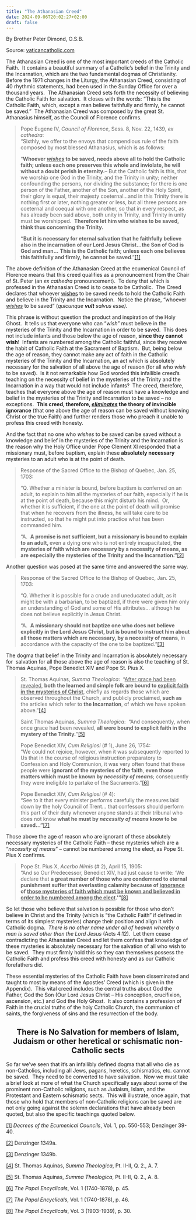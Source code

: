 ```yaml
---
title: "The Athanasian Creed"
date: 2024-09-06T20:02:27+02:00
draft: false
---
```



By Brother Peter Dimond, O.S.B.

Source: [vaticancatholic.com](https://vaticancatholic.com/athanasian-creed)


<p>The Athanasian Creed is one of the most important creeds of the Catholic Faith.  It contains a beautiful summary of a Catholic’s belief in the Trinity and the Incarnation, which are the two fundamental dogmas of Christianity.  Before the 1971 changes in the Liturgy, the Athanasian Creed, consisting of 40 rhythmic statements, had been used in the Sunday Office for over a thousand years.  The Athanasian Creed sets forth the necessity of believing the Catholic Faith for salvation.  It closes with the words: “This is the Catholic Faith, which, except a man believe faithfully and firmly, he cannot be saved.”  The Athanasian Creed was composed by the great St. Athanasius himself, as the Council of Florence confirms.</p>
<blockquote>
<p>Pope Eugene IV, <em>Council of Florence</em>, Sess. 8, Nov. 22, 1439, <em>ex cathedra</em>:<br />“Sixthly, we offer to the envoys that compendious rule of the faith composed by most blessed Athanasius, which is as follows:</p>
<p>“<strong>Whoever <em><u>wishes</u></em> to be saved, needs above all to hold the Catholic faith; unless each one preserves this whole and inviolate, he will without a doubt perish in eternity.</strong>– But the Catholic faith is this, that we worship one God in the Trinity, and the Trinity in unity; neither confounding the persons, nor dividing the substance; for there is one person of the Father, another of the Son, another of the Holy Spirit, their glory is equal, their majesty coeternal...and in this Trinity there is nothing first or later, nothing greater or less, but all three persons are coeternal and coequal with one another, so that in every respect, as has already been said above, both unity in Trinity, and Trinity in unity must be worshipped.  <strong>Therefore let him who wishes to be saved, think thus concerning the Trinity.</strong></p>
<p><strong>“But it is necessary for eternal salvation that he faithfully believe also in the incarnation of our Lord Jesus Christ...the Son of God is God and man...</strong> <strong>This is the Catholic faith; unless each one believes this faithfully and firmly, he cannot be saved</strong>.”<a href="#_edn1" name="_ednref1">[1]</a></p>
</blockquote>
<p>The above definition of the Athanasian Creed at the ecumenical Council of Florence means that this creed qualifies as a pronouncement from the Chair of St. Peter (an <em>ex cathedra</em> pronouncement).  To deny that which is professed in the Athanasian Creed is to cease to be Catholic.  The Creed declares that whoever <u>wishes</u> to be saved needs to hold the Catholic Faith and believe in the Trinity and the Incarnation.  Notice the phrase, “whoever <em><u>wishes</u></em> to be saved” (<em>quicunque <strong>vult</strong> salvus esse).  </em></p>
<p>This phrase is without question the product and inspiration of the Holy Ghost.  It tells us that everyone who can “<em>wish</em>” must believe in the mysteries of the Trinity and the Incarnation in order to be saved.  This does not include infants and those below the age of reason, <strong>since they cannot wish</strong>!  Infants are numbered among the Catholic faithful, since they receive the habit of Catholic Faith at the Sacrament of Baptism.  But, being below the age of reason, they cannot make any act of faith in the Catholic mysteries of the Trinity and the Incarnation, an act which is absolutely necessary for the salvation of all above the age of reason (for all who <em>wish</em> to be saved).  Is it not remarkable how God worded this infallible creed’s teaching on the necessity of belief in the mysteries of the Trinity and the Incarnation in a way that would not include infants?  The creed, therefore, teaches that everyone above the age of reason must have a knowledge and belief in the mysteries of the Trinity and Incarnation to be saved – no exceptions.  <strong>This creed, therefore, <em><u>eliminates</u> </em>the theory of invincible ignorance</strong> (that one above the age of reason can be saved without knowing Christ or the true Faith) and further renders those who preach it unable to profess this creed with honesty.</p>
<p>And the fact that no one who <em>wishes</em> to be saved can be saved without a knowledge and belief in the mysteries of the Trinity and the Incarnation is the reason why the Holy Office under Pope Clement XI responded that a missionary must, before baptism, explain these <strong>absolutely necessary</strong> mysteries to an adult who is at the point of death.</p>
<blockquote>
<p>Response of the Sacred Office to the Bishop of Quebec, Jan. 25, 1703:</p>
<p>“Q. Whether a minister is bound, before baptism is conferred on an adult, to explain to him all the mysteries of our faith, especially if he is at the point of death, because this might disturb his mind.  Or, whether it is sufficient, if the one at the point of death will promise that when he recovers from the illness, he will take care to be instructed, so that he might put into practice what has been commanded him.</p>
<p>“A.  <strong>A promise is not sufficient, but a missionary is bound to explain to an adult, </strong>even a dying one who is not entirely incapacitated, <strong>the mysteries of faith which are necessary by a necessity of means, as are especially the mysteries of the Trinity and the Incarnation.”</strong><a href="#_edn2" name="_ednref2">[2]</a></p>
</blockquote>
<p>Another question was posed at the same time and answered the same way.</p>
<blockquote>
<p>Response of the Sacred Office to the Bishop of Quebec, Jan. 25, 1703:</p>
<p>“Q. Whether it is possible for a crude and uneducated adult, as it might be with a barbarian, to be baptized, if there were given him only an understanding of God and some of His attributes… although he does not believe explicitly in Jesus Christ.</p>
<p>“A.  <strong>A missionary should not baptize one who does not believe explicitly in the Lord Jesus Christ, but is bound to instruct him about all those matters which are necessary, by a necessity of means</strong>, in accordance with the capacity of the one to be baptized.”<a href="#_edn3" name="_ednref3">[3]</a></p>
</blockquote>
<p>The dogma that belief in the Trinity and Incarnation is absolutely necessary for  salvation for all those above the age of reason is also the teaching of St. Thomas Aquinas, Pope Benedict XIV and Pope St. Pius X.</p>
<blockquote>
<p>St. Thomas Aquinas, <em>Summa Theologica</em>:  “<u>After grace had been revealed</u>, <strong>both the learned and simple folk are bound to <u>explicit faith in the mysteries of Christ</u></strong>, chiefly as regards those which are observed throughout the Church, and publicly proclaimed,<strong> such as</strong> the articles which refer to <strong>the Incarnation</strong>, of which we have spoken above.”<a href="#_edn4" name="_ednref4">[4]</a></p>
<p>Saint Thomas Aquinas, <em>Summa Theologica</em>:  “And consequently, when once grace had been revealed, <strong>all were bound to explicit faith in the mystery of the Trinity.</strong>”<a href="#_edn5" name="_ednref5">[5]</a></p>
<p>Pope Benedict XIV, <em>Cum Religiosi</em> (# 1), June 26, 1754:<br /><span style="font-size: inherit;">“We could not rejoice, however, when it was subsequently reported to Us that in the course of religious instruction preparatory to Confession and Holy Communion, it was very often found that these people were </span><strong style="font-size: inherit;">ignorant of the mysteries of the faith</strong><span style="font-size: inherit;">, </span><strong style="font-size: inherit;">even those matters which must be known by <em>necessity of means</em></strong><span style="font-size: inherit;">; consequently they were ineligible to partake of the Sacraments.”</span><a style="font-size: inherit;" href="#_edn6" name="_ednref6">[6]</a></p>
<p>Pope Benedict XIV, <em>Cum Religiosi</em> (# 4):<br />“See to it that every minister performs carefully the measures laid down by the holy Council of Trent… that confessors should perform this part of their duty whenever anyone stands at their tribunal who does not know <strong>what he must by <em>necessity of means</em> know to be saved…”</strong><a href="#_edn7" name="_ednref7">[7]</a></p>
</blockquote>
<p>Those above the age of reason who are ignorant of these absolutely necessary mysteries of the Catholic Faith – these mysteries which are a “<em>necessity of means</em>” – cannot be numbered among the elect, as Pope St. Pius X confirms.</p>
<blockquote>
<p>Pope St. Pius X, <em>Acerbo Nimis</em> (# 2), April 15, 1905:<br />“And so Our Predecessor, Benedict XIV, had just cause to write: ‘We declare that <strong>a great number of those who are condemned to eternal punishment suffer that everlasting calamity</strong><strong> because of <u>ignorance</u> of <u>those mysteries of faith which must be known and believed in order to be numbered among the elect</u>.’”</strong><a href="#_edn8" name="_ednref8">[8]</a></p>
</blockquote>
<p>So let those who believe that salvation is possible for those who don’t believe in Christ and the Trinity (which is “the Catholic Faith” if defined in terms of its simplest mysteries) change their position and align it with Catholic dogma.  <em>There is no other name under all of heaven whereby a man is saved other than the Lord Jesus</em> (Acts 4:12).  Let them cease contradicting the Athanasian Creed and let them confess that knowledge of these mysteries is absolutely necessary for the salvation of all who wish to be saved.  They must firmly hold this so they can themselves possess the Catholic Faith and profess this creed with honesty and as our Catholic forefathers did. </p>
<p>These essential mysteries of the Catholic Faith have been disseminated and taught to most by means of the Apostles’ Creed (which is given in the Appendix).  This vital creed includes the central truths about God the Father, God the Son (Our Lord Jesus Christ – His conception, crucifixion, ascension, etc.) and God the Holy Ghost.  It also contains a profession of Faith in the crucial truths of the holy Catholic Church, the communion of saints, the forgiveness of sins and the resurrection of the body. </p>
<h2 style="text-align: center;"><strong>There is No Salvation for members of Islam, Judaism or other heretical or schismatic non-Catholic sects</strong></h2>
<p>So far we’ve seen that it’s an infallibly defined dogma that all who die as non-Catholics, including all Jews, pagans, heretics, schismatics, etc. cannot be saved.  They need to be converted to have salvation.  Now we must take a brief look at more of what the Church specifically says about some of the prominent non-Catholic religions, such as Judaism, Islam, and the Protestant and Eastern schismatic sects.  This will illustrate, once again, that those who hold that members of non-Catholic religions can be saved are not only going against the solemn declarations that have already been quoted, but also the specific teachings quoted below.</p>

<div class="footnotes">
<div>
<p><a href="#_ednref1" name="_edn1">[1]</a> <em>Decrees of the Ecumenical Councils</em>, Vol. 1, pp. 550-553; Denzinger 39-40.</p>
</div>
<div>
<p><a href="#_ednref2" name="_edn2">[2]</a> Denzinger 1349a.</p>
</div>
<div>
<p><a href="#_ednref3" name="_edn3">[3]</a> Denzinger 1349b.</p>
</div>
<div>
<p><a href="#_ednref4" name="_edn4">[4]</a> St. Thomas Aquinas, <em>Summa Theologica</em>, Pt. II-II, Q. 2., A. 7.</p>
</div>
<div>
<p><a href="#_ednref5" name="_edn5">[5]</a> St. Thomas Aquinas, <em>Summa Theologica</em>, Pt. II-II, Q. 2., A. 8.</p>
</div>
<div>
<p><a href="#_ednref6" name="_edn6">[6]</a> <em>The Papal Encyclicals</em>, Vol. 1 (1740-1878), p. 45.</p>
</div>
<div>
<p><a href="#_ednref7" name="_edn7">[7]</a> <em>The Papal Encyclicals</em>, Vol. 1 (1740-1878), p. 46.</p>
</div>
<div>
<p><a href="#_ednref8" name="_edn8">[8]</a> <em>The Papal Encyclicals</em>, Vol. 3 (1903-1939), p. 30.</p>
</div>
</div>
</div>
